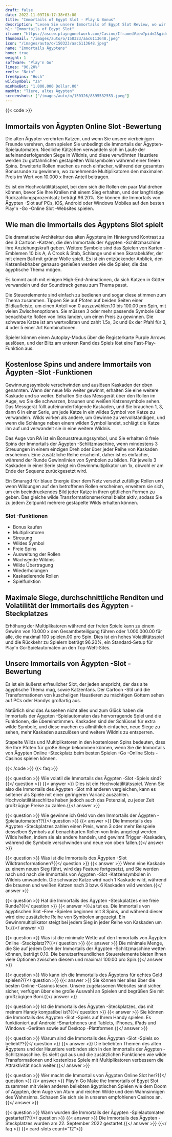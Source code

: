 ```yaml
---
draft: false
date: 2022-11-09T16:17:38+03:00
title: "Immortails of Egypt Slot - Play & Bonus"
description: "Lesen Sie unsere Immortails of Egypt Slot Review, wo wir die Macht ägyptischer Katzen enthüllen. Wir sehen auch, wo wir es mit dem besten Casino -Bonus spielen können."
h1: "Immortails of Egypt Slot"
iframe: "https://asccw.playngonetwork.com/Casino/IframedView?pid=2&gid=immortails&lang=en_US&practice=1&channel=desktop&div=flashobject&width=100%25&height=100%25&user=&password=&ctx=&demo=2&brand=&lobby=&rccurrentsessiontime=0&rcintervaltime=0&rcaccounthistoryurl=&rccontinueurl=&rcexiturl=&rchistoryurlmode=&autoplaylimits=0&autoplayreset=0&callback=flashCallback&rcmga=&resourcelevel=0&hasjackpots=False&country=&pauseplay=&playlimit=&selftest=&sessiontime=&coreweburl=https://asccw.playngonetwork.com/&showpoweredby=True"
thumbnail: "/images/auto/o/150323/aac6113648.jpeg"
icon: "/images/auto/o/150323/aac6113648.jpeg"
name: "Immortails Ägyptens"
home: true
weight: 1
software: "Play'n Go"
lines: "96.20%"
reels: "Nein"
freeSpins: "Hoch"
wildSymbol: "Ja"
minMaxBet: "1.000.000 Dollar.00"
maxWin: "Tiere, altes Ägypten"
screenshots: ["/images/auto/o/150326/8395582553.jpeg"]
---
```


{{< code >}}<h2>Immortails von Ägypten Online Slot -Bewertung</h2><p>Die alten Ägypter verehrten Katzen, und wenn Sie unsere vierbeinigen Freunde verehren, dann spielen Sie unbedingt die Immortails der Ägypten-Spielautomaten. Niedliche Kätzchen verwandeln sich im Laufe der aufeinanderfolgenden Siege in Wildnis, und diese verwöhnten Haustiere werden zu gottähnlichen gestapelten Wildsymbolen während einer freien Spins. Erweiterte Rollen machen es noch einfacher, während der gesamten Bonusrunde zu gewinnen, wo zunehmende Multiplikatoren den maximalen Preis im Wert von 10.000 x Ihren Anteil beitragen.</p><p>Es ist ein Hochvolatilitätsspiel, bei dem sich die Rollen ein paar Mal drehen können, bevor Sie Ihre Krallen mit einem Sieg erhalten, und der langfristige Rückzahlungsprozentsatz beträgt 96.20%. Sie können die Immortails von Ägypten -Slot auf PCs, iOS, Android oder Windows Mobiles auf den besten Play'n -Go -Online Slot -Websites spielen.</p><h2>Wie man die Immortails des Ägyptens Slot spielt</h2><p>Die dramatische Architektur des alten Ägyptens im Hintergrund Kontrast zu den 3 Cartoon -Katzen, die den Immortails der Ägypten -Schlitzmaschine ihre Anziehungskraft geben. Weitere Symbole sind das Spielen von Karten -Emblemen 10 bis A, A Crook & Stab, Schlange und einen Skarabekäfer, der mit einem Ball mit grüner Wolle spielt. Es ist ein entzückender Anblick, den Katzenliebhaber genauso genießen werden wie die Spieler, die das ägyptische Thema mögen.</p><p>Es kommt auch mit einigen High-End-Animationen, da sich Katzen in Götter verwandeln und der Soundtrack genau zum Thema passt.</p><p>Die Steuerelemente sind einfach zu bedienen und sogar diese stimmen zum Thema zusammen. Tippen Sie auf Pfoten auf beiden Seiten einer Bildlaufleiste, um einen Anteil von 0 auszuwählen.10 bis 100.00 pro Spin, mit vielen Zwischenoptionen. Sie müssen 3 oder mehr passende Symbole über benachbarte Rollen von links landen, um einen Preis zu gewinnen. Die schwarze Katze ist am wertvollsten und zahlt 1.5x, 3x und 6x der Pfahl für 3, 4 oder 5 einer Art Kombinationen.</p><p>Spieler können einen Autoplay-Modus über die Registerkarte Purple Arrows auslösen, und der Blitz am unteren Rand des Spiels löst eine Fast-Play-Funktion aus.</p><h2>Kostenlose Spins und andere Immortails von Ägypten -Slot -Funktionen</h2><p>Gewinnungssymbole verschwinden und auslösen Kaskaden der oben genannten. Wenn der neue Mix weiter gewinnt, erhalten Sie eine weitere Kaskade und so weiter. Behalten Sie das Messgerät über den Rollen im Auge, wo Sie die schwarzen, braunen und weißen Katzensymbole sehen. Das Messgerät füllt aufeinanderfolgende Kaskaden, und Sie brauchen 1, 3, dann 6 in einer Serie, um jede Katze in ein wildes Symbol von Katze zu verwandeln. Wilds wirken als andere, um Gewinne zu vervollständigen, und wenn die Schlange neben einem wilden Symbol landet, schlägt die Katze ihn auf und verwandelt sie in eine weitere Wildnis.</p><p>Das Auge von RA ist ein Bonusstreuungssymbol, und Sie erhalten 8 freie Spins der Immortails der Ägypten -Schlitzmaschine, wenn mindestens 3 Streuungen in einem einzigen Dreh oder über jeder Reihe von Kaskaden erscheinen. Eine zusätzliche Reihe erscheint, daher ist es einfacher, während der Runde Gewinnlinien von Symbolen zu bilden. Für jeweils 3 Kaskaden in einer Serie steigt ein Gewinnmultiplikator um 1x, obwohl er am Ende der Sequenz zurückgesetzt wird.</p><p>Ein Smaragd für blaue Energie über dem Netz versetzt zufällige Rollen und wenn Wildungen auf den betroffenen Rollen erscheinen, erweitern sie sich, um ein beeindruckendes Bild jeder Katze in ihren göttlichen Formen zu geben. Das gleiche wilde Transformationsmerkmal bleibt aktiv, sodass Sie zu jedem Zeitpunkt mehrere gestapelte Wilds erhalten können.</p><h3>
Slot -Funktionen</h3><ul>
<li></span>
Bonus kaufen</li>
<li></span>
Multiplikatoren</li>
<li></span>
Streuung</li>
<li></span>
Wildes Symbol</li>
<li></span>
Freie Spins</li>
<li></span>
Ausweitung der Rollen</li>
<li></span>
Wachsende Wildnis</li>
<li></span>
Wilde Übertragung</li>
<li></span>
Wiederholungen</li>
<li></span>
Kaskadierende Rollen</li>
<li></span>
Spielfunktion</li></ul><h2>Maximale Siege, durchschnittliche Renditen und Volatilität der Immortails des Ägypten -Steckplatzes</h2><p>Erhöhung der Multiplikatoren während der freien Spiele kann zu einem Gewinn von 10.000 x den Gesamtbeteiligung führen oder 1.000.000.00 für alle, die maximal 100 spielen.00 pro Spin. Dies ist ein hohes Volatilitätsspiel und die Rückkehr zu Spielern beträgt 96.20%, ein Standard-Setup für Play'n Go-Spielautomaten an den Top-Wett-Sites.</p><h2>Unsere Immortails von Ägypten -Slot -Bewertung</h2><p>Es ist ein äußerst erfreulicher Slot, der jeden anspricht, der das alte ägyptische Thema mag, sowie Katzenfans. Der Cartoon -Stil und die Transformationen von kuscheligen Haustieren zu mächtigen Göttern sehen auf PCs oder Handys großartig aus.</p><p>Natürlich sind das Aussehen nicht alles und zum Glück haben die Immortails der Ägypten -Spielautomaten das hervorragende Spiel und die Funktionen, die übereinstimmen. Kaskaden sind der Schlüssel für extra wilde Symbole, und diese machen es allmählich einfacher, neue Siege zu sehen, mehr Kaskaden auszulösen und weitere Wildnis zu entsperren.</p><p>Stapelte Wilds und Multiplikatoren in den kostenlosen Spins bedeuten, dass Sie Ihre Pfoten für große Siege bekommen können, wenn Sie die Immortails von Ägypten Online -Steckplatz beim besten Spielen -Go -Online Slots -Casinos spielen können.</p>
{{< /code >}}
{{< faq >}}

{{< question >}} Wie volatil die Immortails des Ägypten -Slot -Spiels sind?{{</ question >}}
{{< answer >}} Dies ist ein Hochvolatilitätsspiel. Wenn Sie also die Immortails des Ägypten -Slot mit anderen vergleichen, kann es seltener als Spiele mit einer geringeren Varianz auszahlen. Hochvolatilitätsschlitze haben jedoch auch das Potenzial, zu jeder Zeit großzügige Preise zu zahlen.{{</ answer >}}

{{< question >}} Wie gewinne ich Geld von den Immortails der Ägypten -Spielautomaten??{{</ question >}}
{{< answer >}} Die Immortails des Ägypten -Steckplatzes zahlen einen Preis, wenn 3 oder mehr Beispiele desselben Symbols auf benachbarten Rollen von links angelegt werden. Wilds helfen, indem sie als andere handeln, und gewinnt Trigger -Kaskaden, während die Symbole verschwinden und neue von oben fallen.{{</ answer >}}

{{< question >}} Was ist die Immortails des Ägypten -Slot Wildtransformationen?{{</ question >}}
{{< answer >}} Wenn eine Kaskade zu einem neuen Sieg führt, wird das Feature fortgesetzt, und Sie werden nach und nach die Immortails von Ägypten -Slot -Katzensymbolen in Wildnis umwandeln. Die schwarze Katze wird nach 1 Kaskade wild, während die braunen und weißen Katzen nach 3 bzw. 6 Kaskaden wild werden.{{</ answer >}}

{{< question >}} Hat die Immortails des Ägypten -Steckplatzes eine freie Runde?{{</ question >}}
{{< answer >}}Ja tut es. Die Immortails von ägyptischen Slot -Free -Spielen beginnen mit 8 Spins, und während dieser wird eine zusätzliche Reihe von Symbolen angezeigt. Ein Gewinnmultiplikator steigt bei jedem Sieg in jeder Reihe von Kaskaden um 1x.{{</ answer >}}

{{< question >}} Was ist die minimale Wette auf den Immortails von Ägypten Online -Steckplatz??{{</ question >}}
{{< answer >}} Die minimale Menge, die Sie auf jedem Dreh der Immortails der Ägypten -Schlitzmaschine wetten können, beträgt 0.10. Die benutzerfreundlichen Steuerelemente bieten Ihnen viele Optionen zwischen diesem und maximal 100.00 pro Spin.{{</ answer >}}

{{< question >}} Wo kann ich die Immortails des Ägyptens für echtes Geld spielen?{{</ question >}}
{{< answer >}} Sie können hier alles über die besten Online -Casinos lesen. Unsere zugelassenen Websites sind sicher, sicher, verfügen über eine große Auswahl an Spielen und begrüßen Sie mit großzügigen Boni.{{</ answer >}}

{{< question >}} Ist die Immortails des Ägypten -Steckplatzes, das mit meinem Handy kompatibel ist?{{</ question >}}
{{< answer >}} Sie können die Immortails des Ägypten -Slot -Spiels auf Ihrem Handy spielen. Es funktioniert auf Android -Smartphones und Tablets, iPhones, iPads und Windows -Geräten sowie auf Desktop -Plattformen.{{</ answer >}}

{{< question >}} Warum sind die Immortails des Ägypten -Slot -Spiels so beliebt??{{</ question >}}
{{< answer >}} Die beliebten Themen des alten Ägyptens und der Haustiere verbinden sich in den Immortails der Ägypten -Schlitzmaschine. Es sieht gut aus und die zusätzlichen Funktionen wie wilde Transformationen und kostenlose Spiele mit Multiplikatoren verbessern die Attraktivität noch weiter.{{</ answer >}}

{{< question >}} Wer macht die Immortails von Ägypten Online Slot her?{{</ question >}}
{{< answer >}} Play'n Go Make the Immortails of Egypt Slot zusammen mit vielen anderen beliebten ägyptischen Spielen wie dem Doom of Ägypten, dem Auge von Atum und reichen Wilde und dem Wahnsinnigen des Wahnsinns. Schauen Sie sich sie in unseren empfohlenen Casinos an.{{</ answer >}}

{{< question >}} Wann wurden die Immortails der Ägypten -Spielautomaten gestartet??{{</ question >}}
{{< answer >}} Die Immortails des Ägypten -Steckplatzes wurden am 22. September 2022 gestartet.{{</ answer >}}
{{</ faq >}}
{{< card-slots count="12">}}